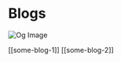 # Blogs

![Og Image](https://github.com/olayway/digital-garden/blob/main/assets/og-image.png)

[[some-blog-1]]
[[some-blog-2]]

